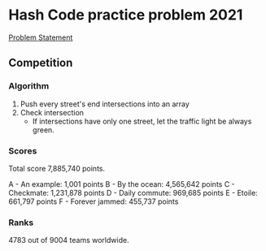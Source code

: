 # Hash Code practice problem 2021
[Problem Statement](https://bytefreaks.net/google/hash-code/google-hash-code-2021-practice-problem)


## Competition
### Algorithm
1. Push every street's end intersections into an array 
2. Check intersection
    - If intersections have only one street, let the traffic light be always green.

### Scores
Total score 7,885,740 points.

A - An example: 1,001 points
B - By the ocean: 4,565,642 points
C - Checkmate: 1,231,878 points
D - Daily commute: 969,685 points
E - Etoile: 661,797 points
F - Forever jammed: 455,737 points

### Ranks
4783 out of 9004 teams worldwide.
